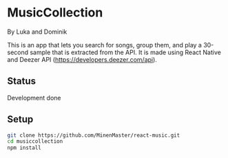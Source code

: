 # MusicCollection

By Luka and Dominik

This is an app that lets you search for songs, group them, and play a 30-second sample that is extracted from the API. It is made using React Native and Deezer API (https://developers.deezer.com/api).

## Status

Development done

## Setup

```bash
git clone https://github.com/MinenMaster/react-music.git
cd musiccollection
npm install
```
